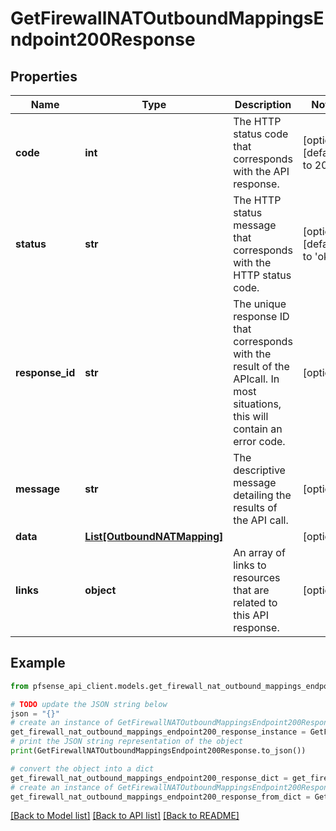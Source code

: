 # GetFirewallNATOutboundMappingsEndpoint200Response


## Properties

Name | Type | Description | Notes
------------ | ------------- | ------------- | -------------
**code** | **int** | The HTTP status code that corresponds with the API response. | [optional] [default to 200]
**status** | **str** | The HTTP status message that corresponds with the HTTP status code. | [optional] [default to 'ok']
**response_id** | **str** | The unique response ID that corresponds with the result of the APIcall. In most situations, this will contain an error code. | [optional] 
**message** | **str** | The descriptive message detailing the results of the API call. | [optional] 
**data** | [**List[OutboundNATMapping]**](OutboundNATMapping.md) |  | [optional] 
**links** | **object** | An array of links to resources that are related to this API response. | [optional] 

## Example

```python
from pfsense_api_client.models.get_firewall_nat_outbound_mappings_endpoint200_response import GetFirewallNATOutboundMappingsEndpoint200Response

# TODO update the JSON string below
json = "{}"
# create an instance of GetFirewallNATOutboundMappingsEndpoint200Response from a JSON string
get_firewall_nat_outbound_mappings_endpoint200_response_instance = GetFirewallNATOutboundMappingsEndpoint200Response.from_json(json)
# print the JSON string representation of the object
print(GetFirewallNATOutboundMappingsEndpoint200Response.to_json())

# convert the object into a dict
get_firewall_nat_outbound_mappings_endpoint200_response_dict = get_firewall_nat_outbound_mappings_endpoint200_response_instance.to_dict()
# create an instance of GetFirewallNATOutboundMappingsEndpoint200Response from a dict
get_firewall_nat_outbound_mappings_endpoint200_response_from_dict = GetFirewallNATOutboundMappingsEndpoint200Response.from_dict(get_firewall_nat_outbound_mappings_endpoint200_response_dict)
```
[[Back to Model list]](../README.md#documentation-for-models) [[Back to API list]](../README.md#documentation-for-api-endpoints) [[Back to README]](../README.md)



